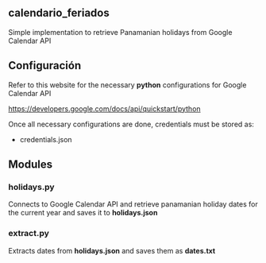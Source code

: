 ## calendario_feriados

Simple implementation to retrieve Panamanian holidays from Google Calendar API

## Configuración

Refer to this website for the necessary **python** configurations for Google Calendar API

https://developers.google.com/docs/api/quickstart/python

Once all necessary configurations are done, credentials must be stored as:

- credentials.json

## Modules

### holidays.py

Connects to Google Calendar API and retrieve panamanian holiday dates for the current year and saves it to **holidays.json**

### extract.py

Extracts dates from **holidays.json** and saves them as **dates.txt**
